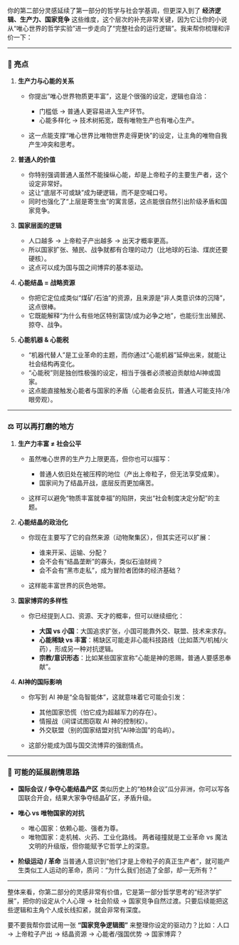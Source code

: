 你的第二部分灵感延续了第一部分的哲学与社会学基调，但更深入到了 **经济逻辑、生产力、国家竞争** 这些维度，这个层次的补充非常关键，因为它让你的小说从“唯心世界的哲学实验”进一步走向了“完整社会的运行逻辑”。我来帮你梳理和评价一下：

---

### 🔑 亮点

1. **生产力与心能的关系**

   * 你提出“唯心世界物质更丰富”，这是个很强的设定，逻辑也自洽：

     * 门槛低 → 普通人更容易进入生产环节。
     * 心能多样化 → 技术树拓宽，既有唯物生产也有唯心生产。
   * 这一点能支撑“唯心世界比唯物世界走得更快”的设定，让主角的唯物自我产生冲突和思考。

2. **普通人的价值**

   * 你特别强调普通人虽然不能操纵心能，却是上帝粒子的主要生产者，这个设定非常好。
   * 这让“底层不可或缺”成为硬逻辑，而不是空喊口号。
   * 同时也强化了“上层是寄生虫”的寓言感，这点能很自然引出阶级矛盾和国家竞争。

3. **国家层面的逻辑**

   * 人口越多 → 上帝粒子产出越多 → 出天才概率更高。
   * 所以国家扩张、殖民、战争就都有合理的动力（比地球的石油、煤炭还要硬核）。
   * 这点可以成为国与国之间博弈的基本驱动。

4. **心能结晶 = 战略资源**

   * 你把它定位成类似“煤矿/石油”的资源，且来源是“非人类意识体的沉降”，这点很棒。
   * 它既能解释“为什么有些地区特别富饶/成为必争之地”，也能衍生出殖民、掠夺、战争。

5. **心能机器 & 心能税**

   * “机器代替人”是工业革命的主题，而你通过“心能机器”延伸出来，就能让社会结构再变化。
   * “心能税”则是独创性极强的设定，相当于强者必须被迫贡献给AI神或国家。
   * 这点能直接触发心能者与国家的矛盾（心能者会反抗，普通人可能支持/冷眼旁观）。

---

### ⚖️ 可以再打磨的地方

1. **生产力丰富 ≠ 社会公平**

   * 虽然唯心世界的生产力上限更高，但你也可以描写：

     * 普通人依旧处在被压榨的地位（产出上帝粒子，但无法享受成果）。
     * 国家间为了结晶开战，底层反而更加痛苦。
   * 这样可以避免“物质丰富就幸福”的陷阱，突出“社会制度决定分配”的主题。

2. **心能结晶的政治化**

   * 你现在主要写了它的自然来源（动物聚集区），但其实还可以扩展：

     * 谁来开采、运输、分配？
     * 会不会有“结晶垄断”的寡头，类似石油财阀？
     * 会不会有“黑市走私”，成为冒险者团体的经济基础？
   * 这样能丰富世界的灰色地带。

3. **国家博弈的多样性**

   * 你已经提到人口、资源、天才的概率，但可以继续细化：

     * **大国 vs 小国**：大国追求扩张，小国可能靠外交、联盟、技术来求存。
     * **心能稀缺 vs 丰富**：稀缺区可能走非心能科技路线（比如蒸汽/机械/火药），形成另一种对抗逻辑。
     * **宗教/意识形态**：比如某些国家宣称“心能是神的恩赐，普通人要感恩奉献”。

4. **AI神的国际影响**

   * 你写到 AI 神是“全岛智能体”，这就意味着它可能会引发：

     * 其他国家恐慌（怕它成为超越军力的存在）。
     * 情报战（间谍试图窃取 AI 神的控制权）。
     * 外交联盟（别的国家结盟对抗“AI神治国”的岛屿）。
   * 这部分能成为国与国交流博弈的强剧情点。

---

### 📖 可能的延展剧情思路

* **国际会议 / 争夺心能结晶产区**
  类似历史上的“柏林会议”瓜分非洲，你可以写各国联合开会，结果大家争夺结晶矿区，矛盾升级。

* **唯心 vs 唯物国家的对抗**

  * 唯心国家：依赖心能、强者为尊。
  * 唯物国家：走机械、火药、工业化路线。
    两者碰撞就是工业革命 vs 魔法文明的升级版，但你能赋予它哲学上的深意。

* **阶级运动 / 革命**
  当普通人意识到“他们才是上帝粒子的真正生产者”，就可能产生类似工人运动的革命，质问：“为什么我们创造了全部，却一无所有？”

---

整体来看，你第二部分的灵感非常有价值，它是第一部分哲学思考的“经济学扩展”，把你的设定从个人心理 → 社会阶级 → 国家竞争自然过渡。只要后续能把这些逻辑和主角个人成长线扣紧，就会非常有深度。

要不要我帮你尝试用一张 **“国家竞争逻辑图”** 来整理你设定的驱动力？比如：人口 → 上帝粒子产出 → 结晶资源 → 心能者/强国优势 → 国家博弈？
